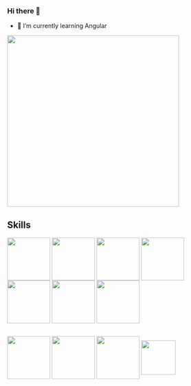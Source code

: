 ### Hi there 👋
- 🌱 I’m currently learning Angular

<img src="https://github-readme-stats.vercel.app/api?username=Flaviabel&show_icons=true&theme=ADD_THEME_HERE" width="400">

## Skills
<a href="URL_REDIRECT" target="blank"><img align="center" src="https://findicons.com/files/icons/2804/plex/256/html5.png" height="100" /></a>
<a href="URL_REDIRECT" target="blank"><img align="center" src="https://w7.pngwing.com/pngs/4/808/png-transparent-css3-css3-logo-logo-language-programming-language-css-3d-icon-thumbnail.png" height="100" /></a>
<a href="URL_REDIRECT" target="blank"><img align="center" src="https://cdn-icons-png.flaticon.com/512/5968/5968292.png" height="100" /></a>
<a href="URL_REDIRECT" target="blank"><img align="center" src="https://off.tokyo/wp-content/uploads/2021/02/react.jpg" height="100" /></a>
<a href="URL_REDIRECT" target="blank"><img align="center" src="https://www.dave-beaumont.co.uk/wp-content/uploads/2022/02/nextjs.png" height="100" /></a>
<a href="URL_REDIRECT" target="blank"><img align="center" src="https://logowik.com/content/uploads/images/179_angular.jpg" height="100" /></a>
<a href="URL_REDIRECT" target="blank"><img align="center" src="https://techvccloud.mediacdn.vn/2020/9/17/mysql-1-1600340047538868003500-crop-160034079526453914971.png" height="100" /></a>

##

<a href="URL_REDIRECT" target="blank"><img align="center" src="https://w7.pngwing.com/pngs/915/519/png-transparent-typescript-hd-logo-thumbnail.png" height="100" /></a>
<a href="URL_REDIRECT" target="blank"><img align="center" src="https://storage.googleapis.com/kotakode-prod-public/images/95f322e8-3fba-4227-a3cf-441442376a03-bootstrap.png" height="100" /></a>
<a href="URL_REDIRECT" target="blank"><img align="center" src="https://getlogovector.com/wp-content/uploads/2021/01/tailwind-css-logo-vector.png" height="100" /></a>
<a href="URL_REDIRECT" target="blank"><img align="center" src="https://cdn-icons-png.flaticon.com/512/5968/5968705.png" height="80" /></a>
